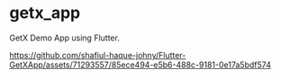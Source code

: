 # getx_app
GetX Demo App using Flutter.


https://github.com/shafiul-haque-johny/Flutter-GetXApp/assets/71293557/85ece494-e5b6-488c-9181-0e17a5bdf574





